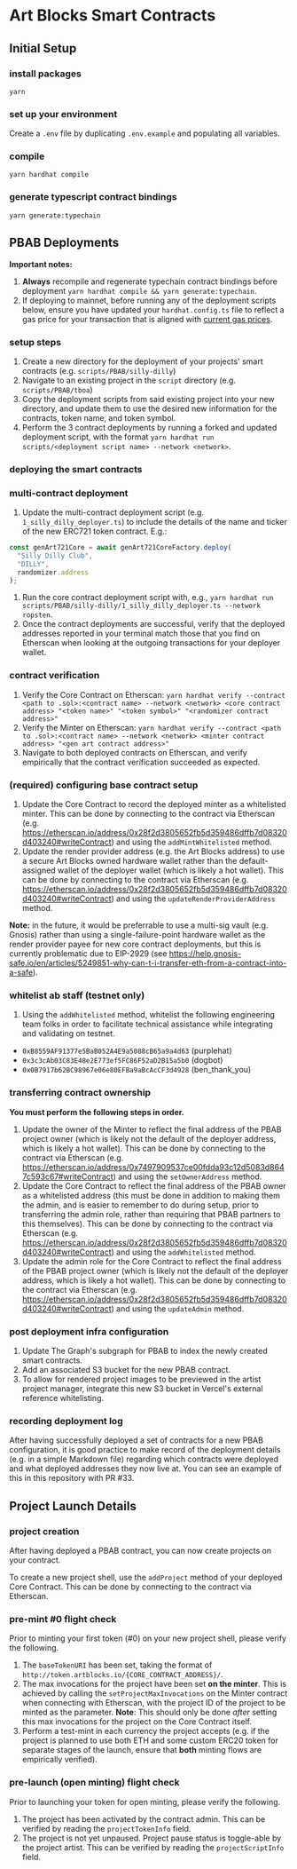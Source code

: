 # Art Blocks Smart Contracts

## Initial Setup

### install packages
`yarn`

### set up your environment

Create a `.env` file by duplicating `.env.example` and populating all variables.

### compile
`yarn hardhat compile`

### generate typescript contract bindings
`yarn generate:typechain`

## PBAB Deployments

**Important notes:**

1. **Always** recompile and regenerate typechain contract bindings before deployment `yarn hardhat compile && yarn generate:typechain`.
1. If deploying to mainnet, before running any of the deployment scripts below, ensure you have updated your `hardhat.config.ts` file to reflect a gas price for your transaction that is aligned with [current gas prices](https://etherscan.io/gastracker).

### setup steps

1. Create a new directory for the deployment of your projects' smart contracts (e.g. `scripts/PBAB/silly-dilly`)
1. Navigate to an existing project in the `script` directory (e.g. `scripts/PBAB/tboa`)
1. Copy the deployment scripts from said existing project into your new directory, and update them to use the desired new information for the contracts, token name, and token symbol.
1. Perform the 3 contract deployments by running a forked and updated deployment script, with the format `yarn hardhat run scripts/<deployment script name> --network <network>`.

### deploying the smart contracts

### multi-contract deployment

1. Update the multi-contract deployment script (e.g. `1_silly_dilly_deployer.ts`) to include the details of the name and ticker of the new ERC721 token contract. E.g.:
```js
const genArt721Core = await genArt721CoreFactory.deploy(
  "Silly Dilly Club",
  "DILLY",
  randomizer.address
);
```
1. Run the core contract deployment script with, e.g., `yarn hardhat run scripts/PBAB/silly-dilly/1_silly_dilly_deployer.ts --network ropsten`.
1. Once the contract deployments are successful, verify that the deployed addresses reported in your terminal match those that you find on Etherscan when looking at the outgoing transactions for your deployer wallet.

### contract verification

1. Verify the Core Contract on Etherscan: `yarn hardhat verify --contract <path to .sol>:<contract name> --network <network> <core contract address> "<token name>" "<token symbol>" "<randomizer contract address>"`
1. Verify the Minter on Etherscan: `yarn hardhat verify --contract <path to .sol>:<contract name> --network <network> <minter contract address> "<gen art contract address>"`
1. Navigate to both deployed contracts on Etherscan, and verify empirically that the contract verification succeeded as expected.

### (required) configuring base contract setup

1. Update the Core Contract to record the deployed minter as a whitelisted minter. This can be done by connecting to the contract via Etherscan (e.g. https://etherscan.io/address/0x28f2d3805652fb5d359486dffb7d08320d403240#writeContract) and using the `addMintWhitelisted` method.
1. Update the render provider address (e.g. the Art Blocks address) to use a secure Art Blocks owned hardware wallet rather than the default-assigned wallet of the deployer wallet (which is likely a hot wallet). This can be done by connecting to the contract via Etherscan (e.g. https://etherscan.io/address/0x28f2d3805652fb5d359486dffb7d08320d403240#writeContract) and using the `updateRenderProviderAddress` method.

**Note:** in the future, it would be preferrable to use a multi-sig vault (e.g. Gnosis) rather than using a single-failure-point hardware wallet as the render provider payee for new core contract deployments, but this is currently problematic due to EIP-2929 (see https://help.gnosis-safe.io/en/articles/5249851-why-can-t-i-transfer-eth-from-a-contract-into-a-safe).

### whitelist ab staff (testnet only)

1. Using the `addWhitelisted` method, whitelist the following engineering team folks in order to facilitate technical assistance while integrating and validating on testnet.
- `0xB8559AF91377e5BaB052A4E9a5088cB65a9a4d63` (purplehat)
- `0x3c3cAb03C83E48e2E773ef5FC86F52aD2B15a5b0` (dogbot)
- `0x0B7917b62BC98967e06e80EFBa9aBcAcCF3d4928` (ben_thank_you)

### transferring contract ownership

**You must perform the following steps in order.**

1. Update the owner of the Minter to reflect the final address of the PBAB project owner (which is likely not the default of the deployer address, which is likely a hot wallet). This can be done by connecting to the contract via Etherscan (e.g. https://etherscan.io/address/0x7497909537ce00fdda93c12d5083d8647c593c67#writeContract) and using the `setOwnerAddress` method.
1. Update the Core Contract to reflect the final address of the PBAB owner as a whitelisted address (this must be done in addition to making them the admin, and is easier to remember to do during setup, prior to transferring the admin role, rather than requiring that PBAB partners to this themselves). This can be done by connecting to the contract via Etherscan (e.g. https://etherscan.io/address/0x28f2d3805652fb5d359486dffb7d08320d403240#writeContract) and using the `addWhitelisted` method.
1. Update the admin role for the Core Contract to reflect the final address of the PBAB project owner (which is likely not the default of the deployer address, which is likely a hot wallet). This can be done by connecting to the contract via Etherscan (e.g. https://etherscan.io/address/0x28f2d3805652fb5d359486dffb7d08320d403240#writeContract) and using the `updateAdmin` method.

### post deployment infra configuration

1. Update The Graph's subgraph for PBAB to index the newly created smart contracts.
1. Add an associated S3 bucket for the new PBAB contract.
1. To allow for rendered project images to be previewed in the artist project manager, integrate this new S3 bucket in Vercel's external reference whitelisting.

### recording deployment log

After having successfully deployed a set of contracts for a new PBAB configuration, it is good practice to make record of the deployment details (e.g. in a simple Markdown file) regarding which contracts were deployed and what deployed addresses they now live at. You can see an example of this in this repository with PR #33.

## Project Launch Details

### project creation

After having deployed a PBAB contract, you can now create projects on your contract.

To create a new project shell, use the `addProject` method of your deployed Core Contract. This can be done by connecting to the contract via Etherscan.

### pre-mint #0 flight check

Prior to minting your first token (#0) on your new project shell, please verify the following.

1. The `baseTokenURI` has been set, taking the format of `http://token.artblocks.io/{CORE_CONTRACT_ADDRESS}/`.
1. The max invocations for the project have been set **on the minter**. This is achieved by calling the `setProjectMaxInvocations` on the Minter contract when connecting with Etherscan, with the project ID of the project to be minted as the parameter. **Note**: This should only be done _after_ setting this max invocations for the project on the Core Contract itself.
1. Perform a test-mint in each currency the project accepts (e.g. if the project is planned to use both ETH and some custom ERC20 token for separate stages of the launch, ensure that **both** minting flows are empirically verified).

### pre-launch (open minting) flight check

Prior to launching your token for open minting, please verify the following.

1. The project has been activated by the contract admin. This can be verified by reading the `projectTokenInfo` field.
1. The project is not yet unpaused. Project pause status is toggle-able by the project artist. This can be verified by reading the `projectScriptInfo` field.
